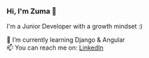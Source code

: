### Hi, I'm Zuma 👋

I'm a Junior Developer with a growth mindset :)

🌱 I’m currently learning Django & Angular <br>
📫 You can reach me on: <a href= "https://www.linkedin.com/in/zymryte-kabashi/" target="_blank">LinkedIn</a>

